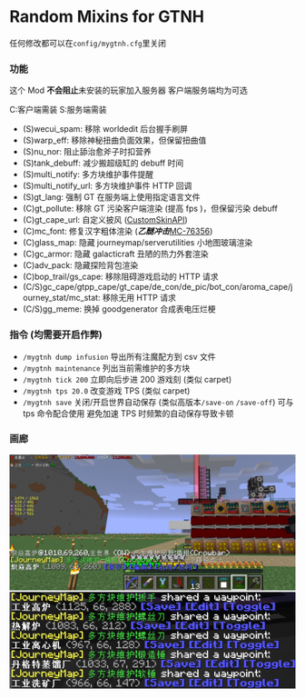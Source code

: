 # Random Mixins for GTNH

任何修改都可以在`config/mygtnh.cfg`里关闭

### 功能

这个 Mod **不会阻止**未安装的玩家加入服务器 客户端服务端均为可选

C:客户端需装 S:服务端需装

- (S)wecui_spam: 移除 worldedit 后台握手刷屏
- (S)warp_eff: 移除神秘扭曲负面效果，但保留扭曲值
- (S)nu_nor: 阻止舔治愈斧子时扣营养
- (S)tank_debuff: 减少搬超级缸的 debuff 时间
- (S)multi_notify: 多方块维护事件提醒
- (S)multi_notify_url: 多方块维护事件 HTTP 回调
- (S)gt_lang: 强制 GT 在服务端上使用指定语言文件
- (C)gt_pollute: 移除 GT 污染客户端渲染 (提高 fps )，但保留污染 debuff
- (C)gt_cape_url:
  自定义披风 ([CustomSkinAPI](https://github.com/xfl03/CustomSkinLoaderAPI/blob/master/CustomSkinAPI/CustomSkinAPI-zh_CN.md))
- (C)mc_font: 修复汉字粗体渲染 (**_乙醚冲击_**[MC-76356](https://bugs-legacy.mojang.com/browse/MC-76356))
- (C)glass_map: 隐藏 journeymap/serverutilities 小地图玻璃渲染
- (C)gc_armor: 隐藏 galacticraft 丑陋的热力外套渲染
- (C)adv_pack: 隐藏探险背包渲染
- (C)bop_trail/gs_cape: 移除阻碍游戏启动的 HTTP 请求
- (C/S)gc_cape/gtpp_cape/gt_cape/de_con/de_pic/bot_con/aroma_cape/journey_stat/mc_stat: 移除无用 HTTP 请求
- (C/S)gg_meme: 换掉 goodgenerator 合成表电压烂梗

### 指令 (均需要开启作弊)

- `/mygtnh dump infusion` 导出所有注魔配方到 csv 文件
- `/mygtnh maintenance` 列出当前需维护的多方块
- `/mygtnh tick 200` 立即向后步进 200 游戏刻 (类似 carpet)
- `/mygtnh tps 20.0` 改变游戏 TPS (类似 carpet)
- `/mygtnh save` 关闭/开启世界自动保存 (类似高版本`/save-on` `/save-off`) 可与 tps 命令配合使用 避免加速 TPS
  时频繁的自动保存导致卡顿

### 画廊

![](docs/3CE846FBF1FC5ED8B47A2A223E5C08B1.png)
![](docs/EA9EE4B7B2664EE596CA59A730951BA1.png)
